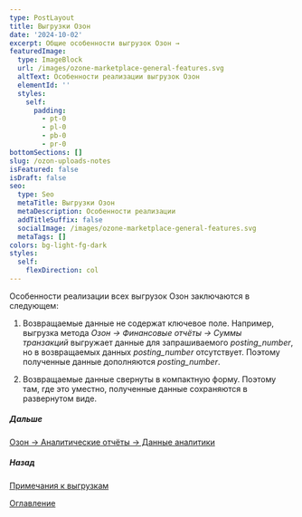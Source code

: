 ```yaml
---
type: PostLayout
title: Выгрузки Озон
date: '2024-10-02'
excerpt: Общие особенности выгрузок Озон →
featuredImage:
  type: ImageBlock
  url: /images/ozone-marketplace-general-features.svg
  altText: Особенности реализации выгрузок Озон
  elementId: ''
  styles:
    self:
      padding:
        - pt-0
        - pl-0
        - pb-0
        - pr-0
bottomSections: []
slug: /ozon-uploads-notes
isFeatured: false
isDraft: false
seo:
  type: Seo
  metaTitle: Выгрузки Озон
  metaDescription: Особенности реализации
  addTitleSuffix: false
  socialImage: /images/ozone-marketplace-general-features.svg
  metaTags: []
colors: bg-light-fg-dark
styles:
  self:
    flexDirection: col
---
```

Особенности реализации всех выгрузок Озон заключаются в следующем:

1.  Возвращаемые данные не содержат ключевое поле.
    Например, выгрузка метода *Озон → Финансовые отчёты → Суммы транзакций* выгружает данные для запрашиваемого *posting\_number*, но в возвращаемых данных *posting\_number* отсутствует. Поэтому полученные данные дополняются *posting\_number*.

2.  Возвращаемые данные свернуты в компактную форму. Поэтому там, где это уместно, полученные данные сохраняются в развернутом виде.

##### Дальше

[Озон → Аналитические отчёты → Данные аналитики](/blog/ozon-analytical-reports-data/)

##### Назад

[Примечания к выгрузкам](/blog/notes-for-uploads/)


[Оглавление](/table-of-contents)